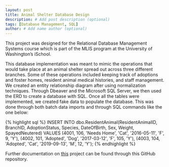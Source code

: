 ```yaml
---
layout: post
title: Animal Shelter Database Design
description: # Add post description (optional)
tags: [Database Management, SQL]
author: # Add name author (optional)
---
```

This project was designed for the Relational Database Management Systems course which is part of the MLIS program at the University of Washington’s iSchool.

This database implementation was meant to mimic the operations that would take place at an animal shelter spread out across three different branches. Some of these operations included keeping track of adoptions and foster homes, resident animal medical histories, and staff management. We created an entity relationship diagram after using normalization techniques. Through Dbeaver and the Microsoft SQL Server, we then used the ERD to create a database with SQL. Once all the tables were implemented, we created fake data to populate the database. This was done through both batch data imports and through SQL commands like the one below:

{% highlight sql %}
INSERT INTO dbo.ResidentAnimal(ResidentAnimalID, BranchID, AdoptionStatus, Species, DateOfBirth, Sex, Weight, SpayedNeutered)
VALUES  (4001, 106, 'Needs Home', 'Cat', '2016-05-11', 'F', 9, 'Y'),
		(4002, 101, 'Adopted', 'Dog', '2017-03-12', 'F', 105, 'Y'),
		(4003, 104, 'Adopted', 'Cat', '2019-09-13', 'M', 12, 'Y');
{% endhighlight %}

Further documentation on [this][animaldb-gh] project can be found through this GitHub repository.

[animaldb-gh]: https://github.com/sophiedmcintyre/543-AnimalShelter-Database/tree/main